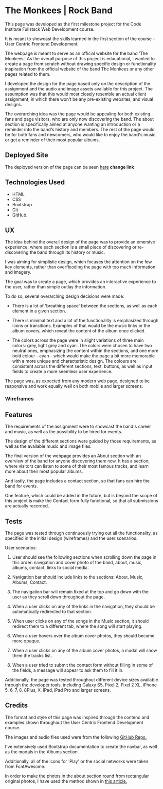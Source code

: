 # The Monkees | Rock Band

This page was developed as the first milestone project for the Code Institute Fullstack Web Development course. 

It is meant to showcast the skills learned in the first section of the course - User Centric Frontend Development. 

The webpage is meant to serve as an official website for the band 'The Monkees.' As the overall purpose of this project is educational, I wanted to create a page from scratch without drawing specific design or functionality inspiration from the official website of the band The Monkees or any other pages related to them.

I developed the design for the page based only on the description of the assignment and the audio and image assets available for this project. The assumption was that this would most closely resemble an actual client assignment, in which there won't be any pre-existing websites, and visual designs.
 
The overarching idea was the page would be appealing for both existing fans and page visitors, who are only now discovering the band. The about section is specifically aimed at anyone wanting an introduction or a reminder into the band's history and members. The rest of the page would be for both fans and newcomers, who would like to enjoy the band's music or get a reminder of their most popular albums. 


## Deployed Site 

The deployed version of the page can be seen [here](https://www.google.com) **change link**

## Technologies Used

* HTML
* CSS
* Bootstrap
* Git
* GitHub.

## UX

The idea behind the overall design of the page was to provide an emersive experience, where each section is a small piece of discovering or re-discovering the band through its history or music. 

I was aiming for simplistic design, which focuses the attention on the few key elements, rather than overflooding the page with too much information and imagery.

The goal was to create a page, which provides an interactive experience to the user, rather than simple outlay the information.

To do so, several overarching design decisions were made:

* There is a lot of 'breathing space' between the sections, as well as each element in a given section. 

* There is minimal text and a lot of the functionality is emphasized through icons or transitions. Examples of that would be the music links or the album covers, which reveal the content of the album once clicked.

* The colors across the page were in slight variations of three main colors: grey, light grey and cyan. The colors were chosen to have two neutral ones, emphasizing the content within the sections, and one more bold colour - cyan - which would make the page a bit more memorable with a more unique and characteristic design. The colours are consistent across the different sections, text, buttons, as well as input fields to create a more seemless user experience.

The page was, as expected from any modern web page, designed to be responsive and work equally well on both mobile and larger screens.

### Wireframes



## Features

The requirements of the assignment were to showcast the band's career and music, as well as the possibility to be hired for events.

The design of the different sections were guided by those requirements, as well as the available music and image files.

The final version of the webpage provides an About section with an overview of the band for anyone discovering them now. It has a section, where visitors can listen to some of their most famous tracks, and learn more about their most popular albums.

And lastly, the page includes a contact section, so that fans can hire the band for events.

One feature, which could be added in the future, but is beyond the scope of this project is make the Contact form fully functional, so that all submissions are actually recorded.


## Tests

The page was tested through continuously trying out all the functionality, as specified in the initial design (wireframes) and the user scenarios. 

User scenarios:

1. User should see the following sections when scrolling down the page in this order: navigation and cover photo of the band, about, music, albums, contact, links to social media.

2. Navigation bar should include links to the sections: About, Music, Albums, Contact.

3. The navigation bar will remain fixed at the top and go down with the user as they scroll down throughout the page.

4. When a user clicks on any of the links in the navigation, they should be automatically redirected to that section.

5. When user clicks on any of the songs in the Music section, it should redirect them to a different tab, where the song will start playing.

6. When a user hovers over the album cover photos, they should become more opaque.

7. When a user clicks on any of the album cover photos, a modal will show them the tracks list.

8. When a user tried to submit the contact form without filling in some of the fields, a message will appear to ask them to fill it in.


Additionally, the page was tested throughout different device sizes available through the developer tools, including Galaxy S5, Pixel 2, Pixel 2 XL, iPhone 5, 6, 7, 8, 8Plus, X, iPad, iPad Pro and larger screens.


## Credits

The format and style of this page was inspired through the contend and examples shown throughout the User Centric Frontend Development course.

The images and audio files used were from the following [GitHub Repo.](https://github.com/Code-Institute-Org/project-assets)

I've extensively used Bootstrap documentation to create the navbar, as well as the modals in the Albums section.

Additionally, all of the icons for 'Play' or the social networks were taken from FontAwesome.

In order to make the photos in the about section round from rectangular original photos, I have used the method shown in [this article.](https://www.webfx.com/blog/web-design/circular-images-css/)

